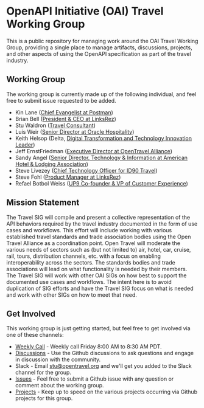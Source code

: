 # OpenAPI Initiative (OAI) Travel Working Group
This is a public repository for managing work around the OAI Travel Working Group, providing a single place to manage artifacts, discussions, projects, and other aspects of using the OpenAPI specification as part of the travel industry.

## Working Group
The working group is currently made up of the following individual, and feel free to submit issue requested to be added.

- Kin Lane ([Chief Evangelist at Postman](https://www.linkedin.com/in/kinlane/))
- Brian Bell ([President & CEO at LinksRez](https://www.linkedin.com/in/brian-bell-7316b3107/))
- Stu Waldron ([Travel Consultant](https://www.linkedin.com/in/stu-waldron-b550a61/))
- Luis Weir ([Senior Director at Oracle Hospitality](https://www.linkedin.com/in/lweir/))
- Keith Helsop (Delta, [Digital Transformation and Technology Innovation Leader](https://www.linkedin.com/in/keithheslop/))
- Jeff ErnstFriedman ([Executive Director at OpenTravel Alliance](https://www.linkedin.com/in/namdeirf/))
- Sandy Angel ([Senior Director, Technology & Information at American Hotel & Lodging Association](https://www.linkedin.com/in/sandra-angel-b1ba0815/))
- Steve Livezey ([Chief Technology Officer for ID90 Travel](https://https://www.linkedin.com/in/steve-livezey/))
- Steve Fohl ([Product Manager at LinksRez](https://www.linkedin.com/in/steve-fohl-9034a09/))
- Refael Botbol Weiss ([UP9 Co-founder & VP of Customer Experience](https://www.linkedin.com/in/refaelbotbol/))

## Mission Statement
The Travel SIG will compile and present a collective representation of the API behaviors required by the travel industry documented in the form of use cases and workflows. This effort will include working with various established travel standards and trade association bodies using the Open Travel Alliance as a coordination point. Open Travel will moderate the various needs of sectors such as (but not limited to) air, hotel, car, cruise, rail, tours, distribution channels, etc. with a focus on enabling interoperability across the sectors. The standards bodies and trade associations will lead on what functionality is needed by their members. The Travel SIG will work with other OAI SIGs on how best to support the documented use cases and workflows. The intent here is to avoid duplication of SIG efforts and have the Travel SIG focus on what is needed and work with other SIGs on how to meet that need.

## Get Involved
This working group is just getting started, but feel free to get involved via one of these channels:

- [Weekly Call](https://meet.google.com/jnn-uvev-ifc?authuser=0&hs=122) - Weekly call Friday 8:00 AM to 8:30 AM PDT.
- [Discussions](https://github.com/OAI/sig-travel/discussions) - Use the Github discussions to ask questions and engage in discussion with the community.
- Slack - Email stu@opentravel.org and we'll get you added to the Slack channel for the group.
- [Issues](https://github.com/OAI/sig-travel/issues) - Feel free to submit a Github issue with any question or comment about the working group.
- [Projects](https://github.com/OAI/sig-travel/projects) - Keep up to speed on the various projects occurring via Github projects for this group.
